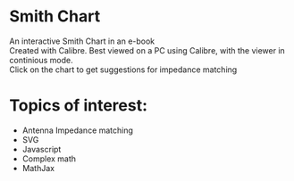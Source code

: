 # Smith Chart
An interactive Smith Chart in an e-book
<br>
Created with Calibre. Best viewed on a PC using Calibre, with the viewer in continious mode.
<br>
Click on the chart to get suggestions for impedance matching
<br>
# Topics of interest:

- Antenna Impedance matching
- SVG
- Javascript
- Complex math
- MathJax
